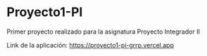# Proyecto1-PI
Primer proyecto realizado para la asignatura Proyecto Integrador II

Link de la aplicación:
https://proyecto1-pi-grrp.vercel.app
